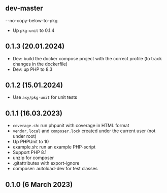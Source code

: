 ## dev-master

--no-copy-below-to-pkg

* Up `pkg-unit` to 0.1.4

## 0.1.3 (20.01.2024)

* Dev: build the docker compose project with the correct profile (to track changes in the dockerfile)
* Dev: up PHP to 8.3

## 0.1.2 (15.01.2024)

* Use `axy/pkg-unit` for unit tests

## 0.1.1 (16.03.2023)

* `coverage.sh`: run phpunit with coverage in HTML format
* `vendor`, `local` and `composer.lock` created under the current user (not under root)
* Up PHPUnit to 10
* example.sh: run an example PHP-script
* Support PHP 8.1
* unzip for composer
* .gitattributes with export-ignore
* composer: autoload-dev for test classes

## 0.1.0 (6 March 2023)

